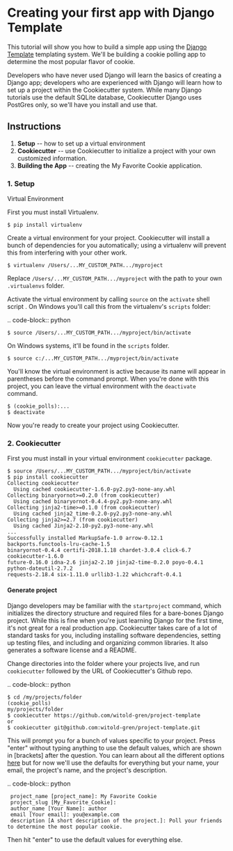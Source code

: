 Creating your first app with Django Template 
============================================

This tutorial will show you how to build a simple app using the 
[Django Template](https://github.com/witold-gren/django-template) 
templating system. We'll be building a cookie polling app to determine the most 
popular flavor of cookie.

Developers who have never used Django will learn the basics of creating 
a Django app; developers who are experienced with Django will learn how to set 
up a project within the Cookiecutter system. While many Django tutorials use 
the default SQLite database, Cookiecutter Django uses PostGres only, so we'll 
have you install and use that. 


Instructions
------------

1. **Setup** -- how to set up a virtual environment
2. **Cookiecutter** -- use Cookiecutter to initialize a project with your own customized information.
3. **Building the App** -- creating the My Favorite Cookie application.


### 1. Setup


Virtual Environment

First you must install Virtualenv.

    $ pip install virtualenv
 
Create a virtual environment for your project. Cookiecutter will install a bunch 
of dependencies for you automatically; using a virtualenv will prevent this from 
interfering with your other work.

    $ virtualenv /Users/...MY_CUSTOM_PATH.../myproject

Replace ``/Users/...MY_CUSTOM_PATH.../myproject`` with the path to your own ``.virtualenvs`` folder.

Activate the virtual environment by calling ``source`` on the ``activate`` shell script . 
On Windows you'll call this from the virtualenv's ``scripts`` folder:

.. code-block:: python
    
    $ source /Users/...MY_CUSTOM_PATH.../myproject/bin/activate

On Windows systems, it'll be found in the ``scripts`` folder. 
    
    $ source c:/...MY_CUSTOM_PATH.../myproject/bin/activate

You'll know the virtual environment is active because its name will appear in 
parentheses before the command prompt. When you're done with this project, 
you can leave the virtual environment with the ``deactivate`` command. 

    $ (cookie_polls):...
    $ deactivate

Now you're ready to create your project using Cookiecutter. 


### 2. Cookiecutter 


First you must install in your virtual environment `cookiecutter` package.

    $ source /Users/...MY_CUSTOM_PATH.../myproject/bin/activate
    $ pip install cookiecutter
    Collecting cookiecutter
      Using cached cookiecutter-1.6.0-py2.py3-none-any.whl
    Collecting binaryornot>=0.2.0 (from cookiecutter)
      Using cached binaryornot-0.4.4-py2.py3-none-any.whl
    Collecting jinja2-time>=0.1.0 (from cookiecutter)
      Using cached jinja2_time-0.2.0-py2.py3-none-any.whl
    Collecting jinja2>=2.7 (from cookiecutter)
      Using cached Jinja2-2.10-py2.py3-none-any.whl
    ...
    Successfully installed MarkupSafe-1.0 arrow-0.12.1 backports.functools-lru-cache-1.5 
    binaryornot-0.4.4 certifi-2018.1.18 chardet-3.0.4 click-6.7 cookiecutter-1.6.0 
    future-0.16.0 idna-2.6 jinja2-2.10 jinja2-time-0.2.0 poyo-0.4.1 python-dateutil-2.7.2 
    requests-2.18.4 six-1.11.0 urllib3-1.22 whichcraft-0.4.1


#### Generate project
Django developers may be familiar with the ``startproject`` command, which 
initializes the directory structure and required files for a bare-bones 
Django project. While this is fine when you're just learning Django for the 
first time, it's not great for a real production app. Cookiecutter takes care 
of a lot of standard tasks for you, including installing software dependencies, 
setting up testing files, and including and organizing common libraries. 
It also generates a software license and a README.

Change directories into the folder where your projects live, and 
run ``cookiecutter`` followed by the URL of Cookiecutter's Github repo.

.. code-block:: python

    $ cd /my/projects/folder
    (cookie_polls)
    my/projects/folder
    $ cookiecutter https://github.com/witold-gren/project-template
    or
    $ cookiecutter git@github.com:witold-gren/project-template.git

This will prompt you for a bunch of values specific to your project. 
Press "enter" without typing anything to use the default values, which are 
shown in [brackets] after the question. You can learn about all the different 
options [here](https://github.com/witold-gren/project-template/blob/master/docs/project-generation-options.md) 
but for now we'll use the defaults for everything but your name, your email, 
the project's name, and the project's description.

.. code-block:: python

     project_name [project_name]: My Favorite Cookie
     project_slug [My_Favorite_Cookie]: 
     author_name [Your Name]: author
     email [Your email]: you@example.com
     description [A short description of the project.]: Poll your friends to determine the most popular cookie. 

Then hit "enter" to use the default values for everything else. 

